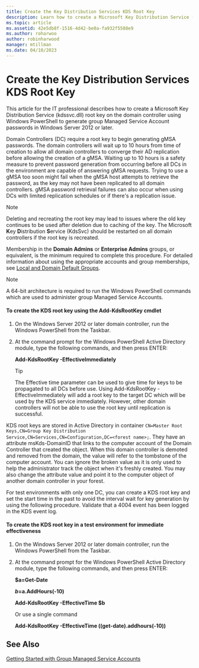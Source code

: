 ```yaml
---
title: Create the Key Distribution Services KDS Root Key
description: Learn how to create a Microsoft Key Distribution Service (kdssvc.dll) root key on the domain controller using Windows PowerShell to generate group Managed Service Account passwords in Windows Server 2012 or later.
ms.topic: article
ms.assetid: 42e5db8f-1516-4d42-be0a-fa932f5588e9
ms.author: roharwoo
author: robinharwood
manager: mtillman
ms.date: 04/10/2023
---
```

# Create the Key Distribution Services KDS Root Key

>

This article for the IT professional describes how to create a Microsoft Key Distribution Service (kdssvc.dll) root key on the domain controller using Windows PowerShell to generate group Managed Service Account passwords in Windows Server 2012 or later.

Domain Controllers (DC) require a root key to begin generating gMSA passwords. The domain controllers will wait up to 10 hours from time of creation to allow all domain controllers to converge their AD replication before allowing the creation of a gMSA. Waiting up to 10 hours is a safety measure to prevent password generation from occurring before all DCs in the environment are capable of answering gMSA requests.  Trying to use a gMSA too soon might fail when the gMSA host attempts to retrieve the password, as the key may not have been replicated to all domain controllers. gMSA password retrieval failures can also occur when using DCs with limited replication schedules or if there's a replication issue.

> [!NOTE]
> Deleting and recreating the root key may lead to issues where the old key continues to be used after deletion due to caching of the key. The Microsoft **K**ey **D**istribution **S**ervice (KdsSvc) should be restarted on all domain controllers if the root key is recreated.

Membership in the **Domain Admins** or **Enterprise Admins** groups, or equivalent, is the minimum required to complete this procedure. For detailed information about using the appropriate accounts and group memberships, see [Local and Domain Default Groups](/previous-versions/orphan-topics/ws.10/dd728026(v=ws.10)).

> [!NOTE]
> A 64-bit architecture is required to run the Windows PowerShell commands which are used to administer group Managed Service Accounts.

#### To create the KDS root key using the Add-KdsRootKey cmdlet

1.  On the Windows Server 2012 or later domain controller, run the Windows PowerShell from the Taskbar.

2.  At the command prompt for the Windows PowerShell Active Directory module, type the following commands, and then press ENTER:

    **Add-KdsRootKey -EffectiveImmediately**

    > [!TIP]
    > The Effective time parameter can be used to give time for keys to be propagated to all DCs before use. Using Add-KdsRootKey -EffectiveImmediately will add a root key to the target DC which will be used by the KDS service immediately. However, other domain controllers will not be able to use the root key until replication is successful.

KDS root keys are stored in Active Directory in container `CN=Master Root Keys,CN=Group Key Distribution Service,CN=Services,CN=Configuration,DC=<forest name>;`. They have an attribute msKds-DomainID that links to the computer account of the Domain Controller that created the object. When this domain controller is demoted and removed from the domain, the value will refer to the tombstone of the computer account. You can ignore the broken value as it is only used to help the administrator track the object when it's freshly created. You may also change the attribute value and point it to the computer object of another domain controller in your forest.
   
For test environments with only one DC, you can create a KDS root key and set the start time in the past to avoid the interval wait for key generation by using the following procedure. Validate that a 4004 event has been logged in the KDS event log.

#### To create the KDS root key in a test environment for immediate effectiveness

1.  On the Windows Server 2012 or later domain controller, run the Windows PowerShell from the Taskbar.

2.  At the command prompt for the Windows PowerShell Active Directory module, type the following commands, and then press ENTER:

    **$a=Get-Date**

    **$b=$a.AddHours(-10)**

    **Add-KdsRootKey -EffectiveTime $b**

    Or use a single command

    **Add-KdsRootKey -EffectiveTime ((get-date).addhours(-10))**

## See Also
[Getting Started with Group Managed Service Accounts](getting-started-with-group-managed-service-accounts.md)
